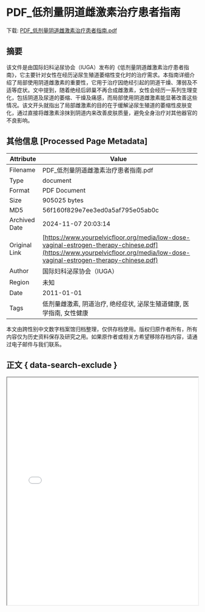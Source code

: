 # PDF_低剂量阴道雌激素治疗患者指南

<!-- tcd_download_link -->
下载: <a href="PDF_低剂量阴道雌激素治疗患者指南.pdf" download>PDF_低剂量阴道雌激素治疗患者指南.pdf</a>
<!-- tcd_download_link_end -->

## 摘要

<!-- tcd_abstract -->
该文件是由国际妇科泌尿协会（IUGA）发布的《低剂量阴道雌激素治疗患者指南》，它主要针对女性在经历泌尿生殖道萎缩性变化时的治疗需求。本指南详细介绍了局部使用阴道雌激素的重要性，它用于治疗因绝经引起的阴道干燥、薄弱及不适等症状。文中提到，随着绝经后卵巢不再合成雌激素，女性会经历一系列生理变化，包括阴道及尿道的萎缩、干燥及痛感，而局部使用阴道雌激素能显著改善这些情况。该文开头就指出了局部雌激素的目的在于缓解泌尿生殖道的萎缩性皮肤变化，通过直接将雌激素涂抹到阴道内来改善皮肤质量，避免全身治疗对其他器官的不良影响。

<!-- tcd_abstract_end -->

## 其他信息 [Processed Page Metadata]

| Attribute       | Value                                  |
|-----------------|----------------------------------------|
| Filename        | PDF_低剂量阴道雌激素治疗患者指南.pdf                             |
| Type            | document                                 |
| Format          | PDF Document                               |
| Size            | 905025 bytes                           |
| MD5             | 56f160f829e7ee3ed0a5af795e05ab0c                                  |
| Archived Date   | 2024-11-07 20:03:14                             |
| Original Link   | [https://www.yourpelvicfloor.org/media/low-dose-vaginal-estrogen-therapy-chinese.pdf](https://www.yourpelvicfloor.org/media/low-dose-vaginal-estrogen-therapy-chinese.pdf)                         |
| Author          | 国际妇科泌尿协会（IUGA）                               |
| Region          | 未知                               |
| Date            | 2011-01-01                                 |
| Tags            | 低剂量雌激素, 阴道治疗, 绝经症状, 泌尿生殖道健康, 医学指南, 女性健康                                 |

本文由跨性别中文数字档案馆归档整理，仅供存档使用。版权归原作者所有，所有内容仅为历史资料保存及研究之用。如果原作者或相关方希望移除存档内容，请通过电子邮件与我们联系。

## 正文 { data-search-exclude }

<!-- tcd_main_text -->
<iframe src="../PDF_低剂量阴道雌激素治疗患者指南.pdf" width="100%" height="600px">
    <p>无法显示PDF，请下载查看。</p>
</iframe>
<!-- tcd_main_text_end -->

